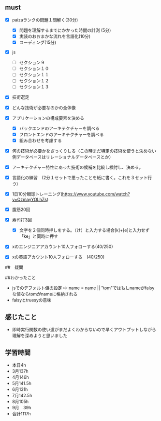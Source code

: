 
  

## must
- [x] paizaランクの問題１問解く(30分)
  - [x] 問題を理解するまでにかかった時間の計測 (5分)
  - [x] 実装のおおまかな流れを言語化(10分)
  - [x] コーディング(15分)
- [x] js
  - [ ] セクション９
  - [ ] セクション１０
  - [ ] セクション１１
  - [ ] セクション１２
  - [ ] セクション１３

- [x] 技術選定
- [x] どんな技術が必要なのかの全体像
- [x] アプリケーションの構成要素を決める
  - [x] バックエンドのアーキテクチャーを調べる
  - [x] フロントエンドのアーキテクチャーを調べる
  - [x] 組み合わせを考慮する
- [x] 何の技術が必要かをざっくりしる（この時まだ特定の技術を使うと決めない例データベースはリレーショナルデータベースとか）
- [x] アーキテクチャー特性にあった技術の候補を比較し検討し、決める。
- [x] 言語化の練習　(2分１セットで思ったことを紙に書く。これを３セット行う)
- [x] 1日10分眼球トレーニング(https://www.youtube.com/watch?v=OzmayYOLhZs)
- [x] 腹筋20回
- [x] 寿司打3回
  - [x] 文字を２個同時押しをする。（け）と入力する場合[k]+[e]と入力せず「ke」と同時に押す
- [x] xのエンジニアアカウント10人フォローする(40/250)
- [x] xの英語アカウント10人フォローする　(40/250)
     

##　疑問

##わかったこと
- jsでのデフォルト値の設定
  ⇨ name = name || "tom"ではもしnameがfalsyな値ならtomがnameに格納される
- falsyとtruesyの意味




  
## 感じたこと
- 即時実行関数の使い道がまだよくわからないので早くアウトプットしながら理解を深めようと思いました


## 学習時間
  - 本日4h
  - 3月137h
  - 4月146h
  - 5月141.5h
  - 6月131h
  - 7月142.5h
  - 8月105h
  - 9月　39h
  - 合計1117h
    







